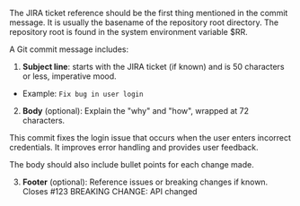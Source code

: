 <!-- ~/COMMITS.md  gem install aigcm -->

The JIRA ticket reference should be the first thing mentioned in the commit message.
It is usually the basename of the repository root directory. The repository root is
found in the system environment variable $RR.

A Git commit message includes:

1. **Subject line**: starts with the JIRA ticket (if known) and is 50 characters or less, imperative mood.
  - Example: `Fix bug in user login`

2. **Body** (optional): Explain the "why" and "how", wrapped at 72 characters.
  <example>
  This commit fixes the login issue that occurs when the user
  enters incorrect credentials. It improves error handling and
  provides user feedback.
  </example>

  The body should also include bullet points for each change made.

3. **Footer** (optional): Reference issues or breaking changes if known.
  <example> Closes #123 </example>
  <example> BREAKING CHANGE: API changed </example>
